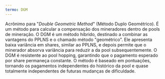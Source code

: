```yaml
---
termo: DGM
---
```


Acrônimo para "*Double Geometric Method*" (Método Duplo Geométrico). É um método para calcular a compensação dos mineradores dentro de pools de mineração. O DGM é um método híbrido, destinado a combinar as vantagens do PPLNS e o chamado método "geométrico". Ele apresenta baixa variância em shares, similar ao PPLNS, e depois permite que o minerador absorva variância para reduzir a da pool subsequentemente. O DGM é resistente ao pool hopping, garantindo que o pagamento esperado por share permaneça constante. O método é baseado em pontuações, tornando os pagamentos independentes do histórico da pool e quase totalmente independentes de futuras mudanças de dificuldade.